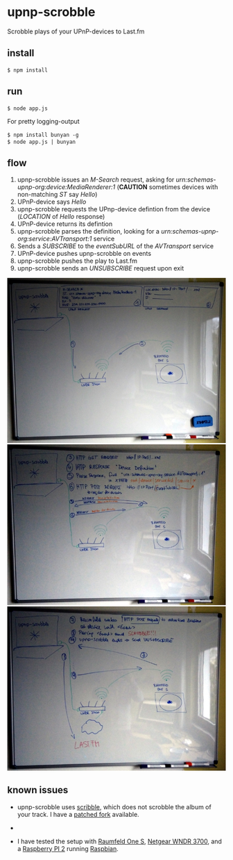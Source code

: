 # upnp-scrobble

Scrobble plays of your UPnP-devices to Last.fm

## install
    $ npm install

## run
    $ node app.js

For pretty logging-output

    $ npm install bunyan -g
    $ node app.js | bunyan

## flow

1. upnp-scrobble issues an *M-Search* request, asking for *urn:schemas-upnp-org:device:MediaRenderer:1* (**CAUTION** sometimes devices with non-matching *ST* say *Hello*)
2. UPnP-device says *Hello*
3. upnp-scrobble requests the UPnp-device defintion from the device (*LOCATION* of *Hello* 
response)
4. UPnP-device returns its defintion
5. upnp-scrobble parses the definition, looking for a *urn:schemas-upnp-org:service:AVTransport:1* service
6. Sends a *SUBSCRIBE* to the *eventSubURL* of the *AVTransport* service
7. UPnP-device pushes upnp-scrobble on events
8. upnp-scrobble pushes the play to Last.fm
9. upnp-scrobble sends an *UNSUBSCRIBE* request upon exit

![](resources/slide01.jpg)
![](resources/slide02.jpg)
![](resources/slide03.jpg)

## known issues

- upnp-scrobble uses [scribble](https://github.com/TerrordactylDesigns/scribble), which does not scrobble the album of your track. I have a [patched fork](https://github.com/dittodhole/scribble) available.
- ~~~Sometimes~~~ On a regular basis the UPnP-device does not send events. I am still investigating this very issue.
- I have tested the setup with [Raumfeld One S](www.teufelaudio.com/raumfeld-audio-streaming/raumfeld-one-s-p14713.html), [Netgear WNDR 3700](www.netgear.com/home/products/networking/wifi-routers/wndr3700.aspx), and a [Raspberry PI 2](https://www.raspberrypi.org/products/raspberry-pi-2-model-b/) running [Raspbian](https://www.raspbian.org/).